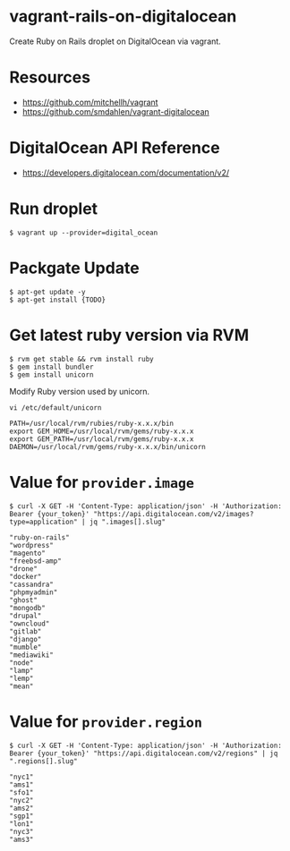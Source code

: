 # vagrant-rails-on-digitalocean

Create Ruby on Rails droplet on DigitalOcean via vagrant.

# Resources
* https://github.com/mitchellh/vagrant
* https://github.com/smdahlen/vagrant-digitalocean

# DigitalOcean API Reference
* https://developers.digitalocean.com/documentation/v2/

# Run droplet

```
$ vagrant up --provider=digital_ocean
```

# Packgate Update

```
$ apt-get update -y
$ apt-get install {TODO}
```

# Get latest ruby version via RVM

```
$ rvm get stable && rvm install ruby
$ gem install bundler
$ gem install unicorn
```

Modify Ruby version used by unicorn.

```
vi /etc/default/unicorn
```

```
PATH=/usr/local/rvm/rubies/ruby-x.x.x/bin
export GEM_HOME=/usr/local/rvm/gems/ruby-x.x.x
export GEM_PATH=/usr/local/rvm/gems/ruby-x.x.x
DAEMON=/usr/local/rvm/gems/ruby-x.x.x/bin/unicorn
```

# Value for `provider.image`

```
$ curl -X GET -H 'Content-Type: application/json' -H 'Authorization: Bearer {your_token}' "https://api.digitalocean.com/v2/images?type=application" | jq ".images[].slug"

"ruby-on-rails"
"wordpress"
"magento"
"freebsd-amp"
"drone"
"docker"
"cassandra"
"phpmyadmin"
"ghost"
"mongodb"
"drupal"
"owncloud"
"gitlab"
"django"
"mumble"
"mediawiki"
"node"
"lamp"
"lemp"
"mean"
```

# Value for `provider.region`

```
$ curl -X GET -H 'Content-Type: application/json' -H 'Authorization: Bearer {your_token}' "https://api.digitalocean.com/v2/regions" | jq ".regions[].slug"

"nyc1"
"ams1"
"sfo1"
"nyc2"
"ams2"
"sgp1"
"lon1"
"nyc3"
"ams3"
```
